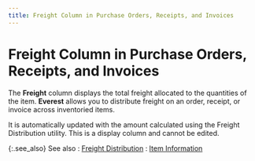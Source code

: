 ```yaml
---
title: Freight Column in Purchase Orders, Receipts, and Invoices
---
```


# Freight Column in Purchase Orders, Receipts, and Invoices


The **Freight** column displays  the total freight allocated to the quantities of the item. **Everest**  allows you to distribute freight on an order, receipt, or invoice across  inventoried items.


It is automatically updated with the amount calculated using the Freight  Distribution utility. This is a display column and cannot be edited.


{:.see_also}
See also
: [Freight Distribution]({{site.pp_baseurl}}/purc-proc/doc-profile/doc-options/utils/addon-costs-distr/freight_distribution.html)
: [Item Information]({{site.pp_baseurl}}/purc-proc/doc-profile/contents/item-info/item_information_pp.html)
